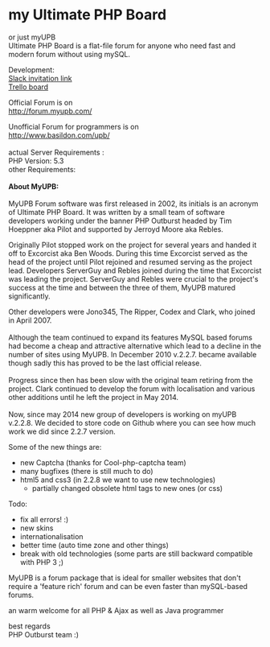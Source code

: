 my Ultimate PHP Board
========
or just myUPB <br>
Ultimate PHP Board is a flat-file forum for anyone who need fast and modern forum without using mySQL.

Development:  
[Slack invitation link](https://join.slack.com/myupb/shared_invite/MTk3NjIyMzEzNDQyLTE0OTc0NDQ5NTEtM2M3YjEwYWRjYw)  
[Trello board](https://trello.com/b/auAFMLCa/myupb-228)

Official Forum is on <br>
http://forum.myupb.com/

Unofficial Forum for programmers is on <br>
http://www.basildon.com/upb/<br>
<br>
actual Server Requirements :<br>
PHP Version: 5.3<br>
other Requirements:<br>
<br>
<b>About MyUPB:</b><br>
<br>
MyUPB Forum software was first released in 2002, its initials is an acronym of Ultimate PHP Board.
It was written by a small team of software developers working under the banner PHP Outburst headed by Tim Hoeppner aka Pilot and supported by Jerroyd Moore aka Rebles.

Originally Pilot stopped work on the project for several years and handed it off to Excorcist aka Ben Woods. During this time Excorcist served as the head of the project until Pilot rejoined and resumed serving as the project lead. Developers ServerGuy and Rebles joined during the time that Excorcist was leading the project. ServerGuy and Rebles were crucial to the project's success at the time and between the three of them, MyUPB matured significantly.

Other developers were Jono345, The Ripper, Codex and Clark, who joined in April 2007.<br>
<br>
Although the team continued to expand its features MySQL based forums had become a cheap and attractive alternative which lead to a decline in the number of sites using MyUPB.
In December 2010 v.2.2.7. became available though sadly this has proved to be the last official release.<br>
<br>
Progress since then has been slow with the original team retiring from the project. Clark continued to develop the forum with localisation and various other additions until he left the project in May 2014.<br>
<br>
Now, since may 2014 new group of developers is working on myUPB v.2.2.8.
We decided to store code on Github where you can see how much work we did since 2.2.7 version.
  
Some of the new things are:  

- new Captcha (thanks for Cool-php-captcha team)
- many bugfixes (there is still much to do)
- html5 and css3 (in 2.2.8 we want to use new technologies)
  - partially changed obsolete html tags to new ones (or css)
  
Todo:

- fix all errors! :)
- new skins
- internationalisation
- better time (auto time zone and other things)
- break with old technologies (some parts are still backward compatible with PHP 3 ;)

MyUPB is a forum package that is ideal for smaller websites that don't require a 'feature rich' forum and can be even faster than mySQL-based forums.

an warm welcome for all PHP & Ajax as well as Java programmer


best regards<br>
PHP Outburst team :)




